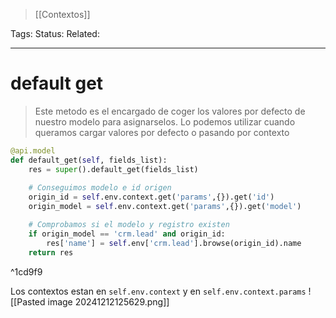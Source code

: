 > [[Contextos]]

Tags: 
Status: 
Related: 

___

# default get

> Este metodo es el encargado de coger los valores por defecto de nuestro modelo para asignarselos. Lo podemos utilizar cuando queramos cargar valores por defecto o pasando por contexto

```python
@api.model  
def default_get(self, fields_list):  
    res = super().default_get(fields_list)
	
	# Conseguimos modelo e id origen
    origin_id = self.env.context.get('params',{}).get('id')  
    origin_model = self.env.context.get('params',{}).get('model')

	# Comprobamos si el modelo y registro existen
	if origin_model == 'crm.lead' and origin_id:  
	    res['name'] = self.env['crm.lead'].browse(origin_id).name
    return res
```

^1cd9f9

Los contextos estan en `self.env.context` y en `self.env.context.params`
![[Pasted image 20241212125629.png]]